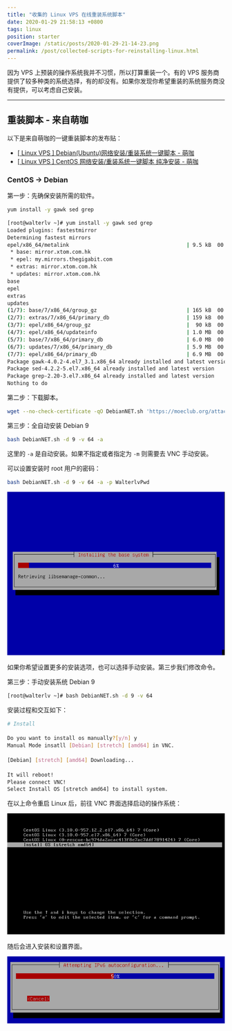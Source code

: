 ```yaml
---
title: "收集的 Linux VPS 在线重装系统脚本"
date: 2020-01-29 21:58:13 +0800
tags: linux
position: starter
coverImage: /static/posts/2020-01-29-21-14-23.png
permalink: /post/collected-scripts-for-reinstalling-linux.html
---
```


因为 VPS 上预装的操作系统我并不习惯，所以打算重装一个。有的 VPS 服务商提供了较多种类的系统选择，有的却没有。如果你发现你希望重装的系统服务商没有提供，可以考虑自己安装。

---

<div id="toc"></div>

## 重装脚本 - 来自萌咖

以下是来自萌咖的一键重装脚本的发布贴：

- [[ Linux VPS ] Debian(Ubuntu)网络安装/重装系统一键脚本 - 萌咖](https://moeclub.org/2017/03/25/82/?spm=79.7)
- [[ Linux VPS ] CentOS 网络安装/重装系统一键脚本 纯净安装 - 萌咖](https://moeclub.org/2018/03/26/597/)

### CentOS -> Debian

第一步：先确保安装所需的软件。

```bash
yum install -y gawk sed grep
```

```bash
[root@walterlv ~]# yum install -y gawk sed grep
Loaded plugins: fastestmirror
Determining fastest mirrors
epel/x86_64/metalink                                      | 9.5 kB  00:00:00
 * base: mirror.xtom.com.hk
 * epel: my.mirrors.thegigabit.com
 * extras: mirror.xtom.com.hk
 * updates: mirror.xtom.com.hk
base                                                                                                                                                                | 3.6 kB  00:00:00     
epel                                                                                                                                                                | 5.3 kB  00:00:00     
extras                                                                                                                                                              | 2.9 kB  00:00:00     
updates                                                                                                                                                             | 2.9 kB  00:00:00     
(1/7): base/7/x86_64/group_gz                             | 165 kB  00:00:01
(2/7): extras/7/x86_64/primary_db                         | 159 kB  00:00:00
(3/7): epel/x86_64/group_gz                               |  90 kB  00:00:01
(4/7): epel/x86_64/updateinfo                             | 1.0 MB  00:00:03
(5/7): base/7/x86_64/primary_db                           | 6.0 MB  00:00:04
(6/7): updates/7/x86_64/primary_db                        | 5.9 MB  00:00:03
(7/7): epel/x86_64/primary_db                             | 6.9 MB  00:06:01
Package gawk-4.0.2-4.el7_3.1.x86_64 already installed and latest version
Package sed-4.2.2-5.el7.x86_64 already installed and latest version
Package grep-2.20-3.el7.x86_64 already installed and latest version
Nothing to do
```

第二步：下载脚本。

```bash
wget --no-check-certificate -qO DebianNET.sh 'https://moeclub.org/attachment/LinuxShell/DebianNET.sh' && chmod a+x DebianNET.sh
```

第三步：全自动安装 Debian 9

```bash
bash DebianNET.sh -d 9 -v 64 -a
```

这里的 `-a` 是自动安装。如果不指定或者指定为 `-m` 则需要去 VNC 手动安装。

可以设置安装时 root 用户的密码：

```bash
bash DebianNET.sh -d 9 -v 64 -a -p WalterlvPwd
```

![自动安装](/static/posts/2020-01-29-21-14-23.png)

如果你希望设置更多的安装选项，也可以选择手动安装。第三步我们修改命令。

第三步：手动安装系统 Debian 9

```bash
[root@walterlv ~]# bash DebianNET.sh -d 9 -v 64
```

安装过程和交互如下：

```bash
# Install

Do you want to install os manually?[y/n] y
Manual Mode insatll [Debian] [stretch] [amd64] in VNC.

[Debian] [stretch] [amd64] Downloading...

It will reboot!
Please connect VNC!
Select Install OS [stretch amd64] to install system.
```

在以上命令重启 Linux 后，前往 VNC 界面选择启动的操作系统：

![InstallOS](/static/posts/2020-01-29-20-57-28.png)

随后会进入安装和设置界面。

![安装界面](/static/posts/2020-01-29-20-57-46.png)


